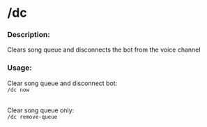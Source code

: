 # /dc

### Description:
Clears song queue and disconnects the bot from the voice channel<br>

### Usage:
Clear song queue and disconnect bot:<br>
`/dc now`<br><br>

Clear song queue only:<br>
`/dc remove-queue`